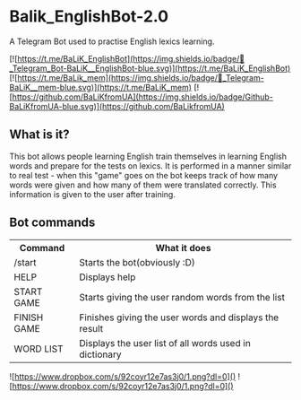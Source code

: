Balik_EnglishBot-2.0
====================

A Telegram Bot used to practise English lexics learning.


[![https://t.me/BaLiK_EnglishBot](https://img.shields.io/badge/💬_Telegram_Bot-BaLiK__EnglishBot-blue.svg)](https://t.me/BaLiK_EnglishBot)
[![https://t.me/BaLik_mem](https://img.shields.io/badge/💬_Telegram-BaLiK__mem-blue.svg)](https://t.me/BaLiK_mem)
[![https://github.com/BaLiKfromUA](https://img.shields.io/badge/Github-BaLiKfromUA-blue.svg)](https://github.com/BaLikfromUA)

What is it?
-----------

This bot allows people learning English train themselves in learning English words and prepare for the tests on lexics. It is performed in a manner similar to real test - when this "game" goes on the bot keeps track of how many words were given and how many of them were translated correctly. This information is given to the user after training.


Bot commands
------------

<table>
    <tr>
        <th>Command</th>
        <th>What it does</th>
    </tr>
    <tr>
        <td>/start</th>
        <td>Starts the bot(obviously :D)</th>
    </tr>
    <tr>
        <td>HELP</th>
        <td>Displays help</th>
    </tr>
    <tr>
        <td>START GAME</th>
        <td>Starts giving the user random words from the list</th>
    </tr>
    <tr>
        <td>FINISH GAME</th>
        <td>Finishes giving the user words and displays the result</th>
    </tr>
    <tr>
        <td>WORD LIST</th>
        <td>Displays the user list of all words used in dictionary</th>
    </tr>
</table>

![https://www.dropbox.com/s/92coyr12e7as3j0/1.png?dl=0]()
![https://www.dropbox.com/s/92coyr12e7as3j0/1.png?dl=0]()

